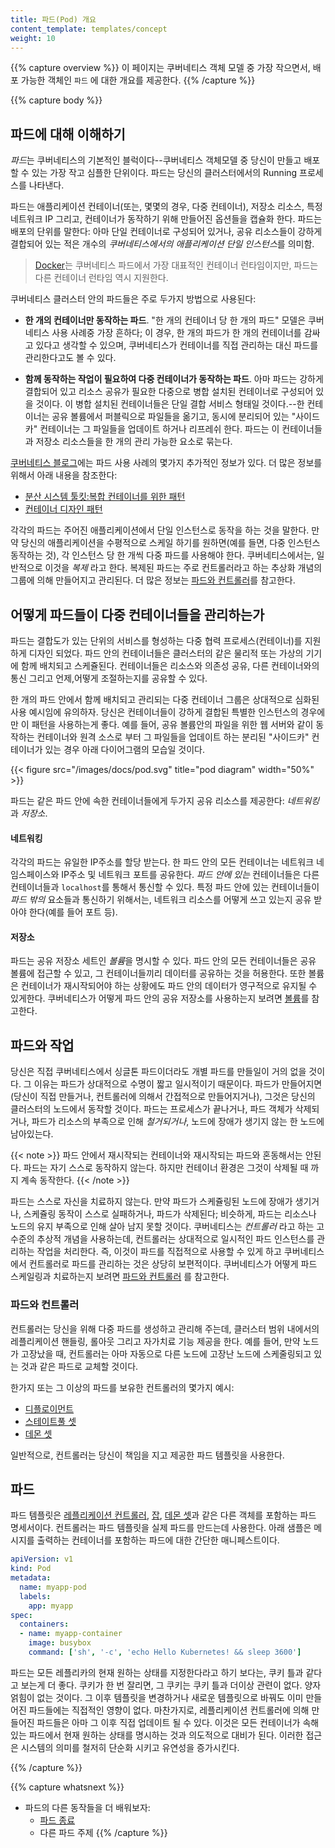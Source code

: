 ```yaml
---
title: 파드(Pod) 개요
content_template: templates/concept
weight: 10
---
```


{{% capture overview %}}
이 페이지는 쿠버네티스 객체 모델 중 가장 작으면서, 배포 가능한 객체인 `파드` 에 대한 개요를 제공한다.
{{% /capture %}}


{{% capture body %}}
## 파드에 대해 이해하기

*파드*는 쿠버네티스의 기본적인 블럭이다--쿠버네티스 객체모델 중 당신이 만들고 배포할 수 있는 가장 작고 심플한 단위이다. 파드는 당신의 클러스터에서의 Running 프로세스를 나타낸다. 

파드는 애플리케이션 컨테이너(또는, 몇몇의 경우, 다중 컨테이너), 저장소 리소스, 특정 네트워크 IP 그리고, 컨테이너가 동작하기 위해 만들어진 옵션들을 캡슐화 한다.
파드는 배포의 단위를 말한다: 아마 단일 컨테이너로 구성되어 있거나, 공유 리소스들이 강하게 결합되어 있는 적은 개수의 *쿠버네티스에서의 애플리케이션 단일 인스턴스*를 의미함.

> [Docker](https://www.docker.com)는 쿠버네티스 파드에서 가장 대표적인 컨테이너 런타임이지만, 파드는 다른 컨테이너 런타임 역시 지원한다.


쿠버네티스 클러스터 안의 파드들은 주로 두가지 방법으로 사용된다:

* **한 개의 컨테이너만 동작하는 파드**. "한 개의 컨테이너 당 한 개의 파드" 모델은 쿠버네티스 사용 사례중 가장 흔하다; 이 경우, 한 개의 파드가 한 개의 컨테이너를 감싸고 있다고 생각할 수 있으며, 쿠버네티스가 컨테이너를 직접 관리하는 대신 파드를 관리한다고도 볼 수 있다.

* **함께 동작하는 작업이 필요하여 다중 컨테이너가 동작하는 파드**. 아마 파드는 강하게 결합되어 있고 리소스 공유가 필요한 다중으로 병합 설치된 컨테이너로 구성되어 있을 것이다. 이 병합 설치된 컨테이너들은 단일 결합 서비스 형태일 것이다.--한 컨테이너는 공유 볼륨에서 퍼블릭으로 파일들을 옮기고, 동시에 분리되어 있는 "사이드카" 컨테이너는 그 파일들을 업데이트 하거나 리프레쉬 한다. 파드는 이 컨테이너들과 저장소 리소스들을 한 개의 관리 가능한 요소로 묶는다.


[쿠버네티스 블로그](http://blog.kubernetes.io)에는 파드 사용 사례의 몇가지 추가적인 정보가 있다. 더 많은 정보를 위해서 아래 내용을 참조한다:

* [분산 시스템 툴킷:복합 컨테이너를 위한 패턴](https://kubernetes.io/blog/2015/06/the-distributed-system-toolkit-patterns)
* [컨테이너 디자인 패턴](https://kubernetes.io/blog/2016/06/container-design-patterns)

각각의 파드는 주어진 애플리케이션에서 단일 인스턴스로 동작을 하는 것을 말한다. 만약 당신의 애플리케이션을 수평적으로 스케일 하기를 원하면(예를 들면, 다중 인스턴스 동작하는 것), 각 인스턴스 당 한 개씩 다중 파드를 사용해야 한다. 쿠버네티스에서는, 일반적으로 이것을 _복제_ 라고 한다. 복제된 파드는 주로 컨트롤러라고 하는 추상화 개념의 그룹에 의해 만들어지고 관리된다. 더 많은 정보는 [파드와 컨트롤러](#pods-and-controllers)를 참고한다.



## 어떻게 파드들이 다중 컨테이너들을 관리하는가

파드는 결합도가 있는 단위의 서비스를 형성하는 다중 협력 프로세스(컨테이너)를 지원하게 디자인 되었다. 파드 안의 컨테이너들은 클러스터의 같은 물리적 또는 가상의 기기에 함께 배치되고 스케쥴된다. 컨테이너들은 리소스와 의존성 공유, 다른 컨테이너와의 통신 그리고 언제,어떻게 조절하는지를 공유할 수 있다.

한 개의 파드 안에서 함께 배치되고 관리되는 다중 컨테이너 그룹은 상대적으로 심화된 사용 예시임에 유의하자. 당신은 컨테이너들이 강하게 결합된 특별한 인스턴스의 경우에만 이 패턴을 사용하는게 좋다. 예를 들어, 공유 볼륨안의 파일을 위한 웹 서버와 같이 동작하는 컨테이너와 원격 소스로 부터 그 파일들을 업데이트 하는 분리된 "사이드카" 컨테이너가 있는 경우 아래 다이어그램의 모습일 것이다.


{{< figure src="/images/docs/pod.svg" title="pod diagram" width="50%" >}}

파드는 같은 파드 안에 속한 컨테이너들에게 두가지 공유 리소스를 제공한다: *네트워킹* 과 *저장소*.

#### 네트워킹

각각의 파드는 유일한 IP주소를 할당 받는다. 한 파드 안의 모든 컨테이너는 네트워크 네임스페이스와 IP주소 및 네트워크 포트를 공유한다. *파드 안에 있는* 컨테이너들은  다른 컨테이너들과 `localhost`를 통해서 통신할 수 있다. 특정 파드 안에 있는 컨테이너들이 *파드 밖의* 요소들과 통신하기 위해서는, 네트워크 리소스를 어떻게 쓰고 있는지 공유 받아야 한다(예를 들어 포트 등).

#### 저장소

파드는 공유 저장소 세트인 *볼륨*을 명시할 수 있다. 파드 안의 모든 컨테이너들은 공유 볼륨에 접근할 수 있고, 그 컨테이너들끼리 데이터를 공유하는 것을 허용한다. 또한 볼륨은 컨테이너가 재시작되어야 하는 상황에도 파드 안의 데이터가 영구적으로 유지될 수 있게한다. 쿠버네티스가 어떻게 파드 안의 공유 저장소를 사용하는지 보려면 [볼륨](/docs/concepts/storage/volumes/)를 참고한다.

## 파드와 작업

당신은 직접 쿠버네티스에서 싱글톤 파드이더라도 개별 파드를 만들일이 거의 없을 것이다. 그 이유는 파드가 상대적으로 수명이 짧고 일시적이기 때문이다. 파드가 만들어지면(당신이 직접 만들거나, 컨트롤러에 의해서 간접적으로 만들어지거나), 그것은 당신의 클러스터의 노드에서 동작할 것이다. 파드는 프로세스가 끝나거나, 파드 객체가 삭제되거나, 파드가 리소스의 부족으로 인해 *철거되거나*, 노드에 장애가 생기지 않는 한 노드에 남아있는다. 

{{< note >}}
파드 안에서 재시작되는 컨테이너와 재시작되는 파드와 혼동해서는 안된다. 파드는 자기 스스로 동작하지 않는다. 하지만 컨테이너 환경은 그것이 삭제될 때 까지 계속 동작한다.
{{< /note >}}

파드는 스스로 자신을 치료하지 않는다. 만약 파드가 스케쥴링된 노드에 장애가 생기거나, 스케쥴링 동작이 스스로 실패하거나, 파드가 삭제된다; 비슷하게, 파드는 리소스나 노드의 유지 부족으로 인해 살아 남지 못할 것이다.
쿠버네티스는 *컨트롤러* 라고 하는 고수준의 추상적 개념을 사용하는데, 컨트롤러는 상대적으로 일시적인 파드 인스턴스를 관리하는 작업을 처리한다. 즉, 이것이 파드를 직접적으로 사용할 수 있게 하고 쿠버네티스에서 컨트롤러로 파드를 관리하는 것은 상당히 보편적이다. 쿠버네티스가 어떻게 파드 스케일링과 치료하는지 보려면 [파드와 컨트롤러](#pods-and-controllers) 를 참고한다.

### 파드와 컨트롤러

컨트롤러는 당신을 위해 다중 파드를 생성하고 관리해 주는데, 클러스터 범위 내에서의 레플리케이션 핸들링, 롤아웃 그리고 자가치료 기능 제공을 한다. 예를 들어, 만약 노드가 고장났을 때, 컨트롤러는 아마 자동으로 다른 노드에 고장난 노드에 스케줄링되고 있는 것과 같은 파드로 교체할 것이다.  

한가지 또는 그 이상의 파드를 보유한 컨트롤러의 몇가지 예시:

* [디플로이먼트](/docs/concepts/workloads/controllers/deployment/)
* [스테이트풀 셋](/docs/concepts/workloads/controllers/statefulset/)
* [데몬 셋](/docs/concepts/workloads/controllers/daemonset/)

일반적으로, 컨트롤러는 당신이 책임을 지고 제공한 파드 템플릿을 사용한다.

## 파드 
파드 템플릿은 [레플리케이션 컨트롤러](/docs/concepts/workloads/controllers/replicationcontroller/), [잡](/docs/concepts/jobs/run-to-completion-finite-workloads/), [데몬 셋](/docs/concepts/workloads/controllers/daemonset/)과 같은 다른 객체를 포함하는 파드 명세서이다. 컨트롤러는 파드 템플릿을 실제 파드를 만드는데 사용한다.
아래 샘플은 메시지를 출력하는 컨테이너를 포함하는 파드에 대한 간단한 매니페스트이다.

```yaml
apiVersion: v1
kind: Pod
metadata:
  name: myapp-pod
  labels:
    app: myapp
spec:
  containers:
  - name: myapp-container
    image: busybox
    command: ['sh', '-c', 'echo Hello Kubernetes! && sleep 3600']
```

파드는 모든 레플리카의 현재 원하는 상태를 지정한다라고 하기 보다는, 쿠키 틀과 같다고 보는게 더 좋다. 쿠키가 한 번 잘리면, 그 쿠키는 쿠키 틀과 더이상 관련이 없다. 양자 얽힘이 없는 것이다. 그 이후 템플릿을 변경하거나 새로운 템플릿으로 바꿔도 이미 만들어진 파드들에는 직접적인 영향이 없다. 마찬가지로, 레플리케이션 컨트롤러에 의해 만들어진 파드들은 아마 그 이후 직접 업데이트 될 수 있다. 이것은 모든 컨테이너가 속해있는 파드에서 현재 원하는 상태를 명시하는 것과 의도적으로 대비가 된다. 이러한 접근은 시스템의 의미를 철저히 단순화 시키고 유연성을 증가시킨다.

{{% /capture %}}

{{% capture whatsnext %}}
* 파드의 다른 동작들을 더 배워보자:
  * [파드 종료](/docs/concepts/workloads/pods/pod/#termination-of-pods)
  * 다른 파드 주제
{{% /capture %}}
